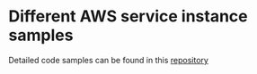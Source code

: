 # Different AWS service instance samples

Detailed code samples can be found in this [repository](https://github.com/sughosneo/aws-samples)